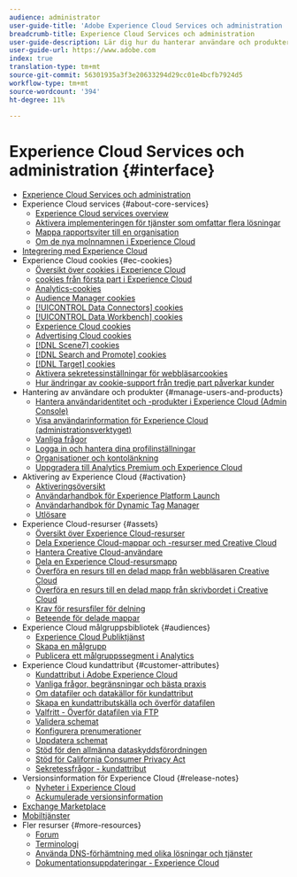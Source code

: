 ```yaml
---
audience: administrator
user-guide-title: 'Adobe Experience Cloud Services och administration '
breadcrumb-title: Experience Cloud Services och administration
user-guide-description: Lär dig hur du hanterar användare och produkter i Adobe Experience Cloud och hur du använder kundattribut och målgruppsbibliotek. Läs också om cookies och Experience Cloud Assets.
user-guide-url: https://www.adobe.com
index: true
translation-type: tm+mt
source-git-commit: 56301935a3f3e20633294d29cc01e4bcfb7924d5
workflow-type: tm+mt
source-wordcount: '394'
ht-degree: 11%

---
```



# Experience Cloud Services och administration {#interface}

+ [Experience Cloud Services och administration](experience-cloud.md)
+ Experience Cloud services {#about-core-services}
   + [Experience Cloud services overview](core-services-landing.md)
   + [Aktivera implementeringen för tjänster som omfattar flera lösningar](core-services/core-services.md)
   + [Mappa rapportsviter till en organisation](core-services/report-suite-mapping.md)
   + [Om de nya molnnamnen i Experience Cloud](solutions-core-services.md)
+ [Integrering med Experience Cloud](marketing-cloud-integrations.md)
+ Experience Cloud cookies {#ec-cookies}
   + [Översikt över cookies i Experience Cloud](cookies/cookies-privacy.md)
   + [cookies från första part i Experience Cloud](cookies/cookies-first-party.md)
   + [Analytics-cookies](cookies/cookies-analytics.md)
   + [Audience Manager cookies](cookies/cookies-am.md)
   + [[!UICONTROL Data Connectors] cookies](cookies/cookies-dc.md)
   + [[!UICONTROL Data Workbench] cookies](cookies/cookies-insight.md)
   + [Experience Cloud cookies](cookies/cookies-mc.md)
   + [Advertising Cloud cookies](cookies/cookies-advertising-cloud.md)
   + [[!DNL Scene7] cookies](cookies/cookies-s7.md)
   + [[!DNL Search and Promote] cookies](cookies/cookies-snp.md)
   + [[!DNL Target] cookies](cookies/cookies-target.md)
   + [Aktivera sekretessinställningar för webbläsarcookies](cookies/browser-cookie-settings.md)
   + [Hur ändringar av cookie-support från tredje part påverkar kunder](cookies/cookies-thirdparty.md)
+ Hantering av användare och produkter {#manage-users-and-products}
   + [Hantera användaridentitet och -produkter i Experience Cloud (Admin Console)](admin-getting-started/admin-getting-started.md)
   + [Visa användarinformation för Experience Cloud (administrationsverktyget)](admin-getting-started/admin-tool-experience-cloud.md)
   + [Vanliga frågor](admin-getting-started/faq.md)
   + [Logga in och hantera dina profilinställningar](admin-getting-started/getting-started-experience-cloud.md)
   + [Organisationer och kontolänkning](admin-getting-started/organizations.md)
   + [Uppgradera till Analytics Premium och Experience Cloud](admin-getting-started/upgrade-to-analytics-premium.md)
+ Aktivering av Experience Cloud {#activation}
   + [Aktiveringsöversikt](activation/activation.md)
   + [Användarhandbok för Experience Platform Launch](https://docs.adobe.com/content/help/en/launch/using/overview.html)
   + [Användarhandbok för Dynamic Tag Manager](https://docs.adobe.com/content/help/sv-SE/dtm/using/dtm-home.html)
   + [Utlösare](activation/triggers.md)
+ Experience Cloud-resurser {#assets}
   + [Översikt över Experience Cloud-resurser](experience-cloud-assets/experience-cloud-assets.md)
   + [Dela Experience Cloud-mappar och -resurser med Creative Cloud](experience-cloud-assets/creative-cloud.md)
   + [Hantera Creative Cloud-användare](experience-cloud-assets/t-admin-add-cc-user.md)
   + [Dela en Experience Cloud-resursmapp](experience-cloud-assets/t-share-creative-cloud.md)
   + [Överföra en resurs till en delad mapp från webbläsaren Creative Cloud](experience-cloud-assets/t-upload-asset-cc.md)
   + [Överföra en resurs till en delad mapp från skrivbordet i Creative Cloud](experience-cloud-assets/t-cc-asset-upload-thor.md)
   + [Krav för resursfiler för delning](experience-cloud-assets/assets-file-reqs.md)
   + [Beteende för delade mappar](experience-cloud-assets/asset-behavior.md)
+ Experience Cloud målgruppsbibliotek {#audiences}
   + [Experience Cloud Publiktjänst](audience-library/audience-library.md)
   + [Skapa en målgrupp](audience-library/t-audience-create.md)
   + [Publicera ett målgruppssegment i Analytics](audience-library/t-publish-audience-segment.md)
+ Experience Cloud kundattribut {#customer-attributes}
   + [Kundattribut i Adobe Experience Cloud](attributes/attributes.md)
   + [Vanliga frågor, begränsningar och bästa praxis](attributes/faq-crs.md)
   + [Om datafiler och datakällor för kundattribut](attributes/crs-data-file.md)
   + [Skapa en kundattributskälla och överför datafilen](attributes/t-crs-usecase.md)
   + [Valfritt - Överför datafilen via FTP](attributes/t-upload-attributes-ftp.md)
   + [Validera schemat](attributes/validate-schema.md)
   + [Konfigurera prenumerationer](attributes/subscription.md)
   + [Uppdatera schemat](attributes/t-update-schema.md)
   + [Stöd för den allmänna dataskyddsförordningen](attributes/gdpr.md)
   + [Stöd för California Consumer Privacy Act](attributes/ccpa.md)
   + [Sekretessfrågor - kundattribut](attributes/privacy-mac.md)
+ Versionsinformation för Experience Cloud {#release-notes}
   + [Nyheter i Experience Cloud](https://docs.adobe.com/content/help/sv-SE/release-notes/experience-cloud/current.html)
   + [Ackumulerade versionsinformation](marketing-cloud-interface/release-notes.md)
+ [Exchange Marketplace](exchange.md)
+ [Mobiltjänster](https://docs.adobe.com/content/help/en/mobile-services/using/home.html)
+ Fler resurser {#more-resources}
   + [Forum](https://forums.adobe.com/community/experience-cloud)
   + [Terminologi](terms.md)
   + [Använda DNS-förhämtning med olika lösningar och tjänster](dns-prefetch.md)
   + [Dokumentationsuppdateringar - Experience Cloud](doc-updates.md)
